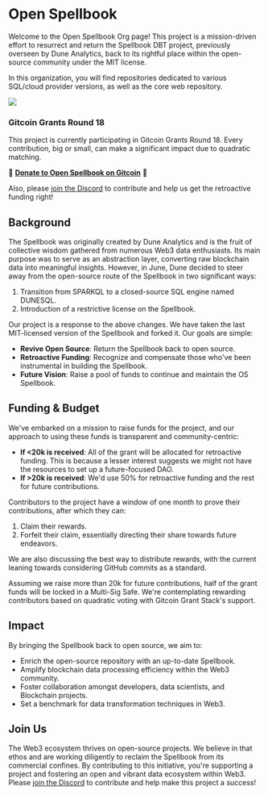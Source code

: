 # Open Spellbook

Welcome to the Open Spellbook Org page! This project is a mission-driven effort to resurrect and return the Spellbook DBT project, previously overseen by Dune Analytics, back to its rightful place within the open-source community under the MIT license.

In this organization, you will find repositories dedicated to various SQL/cloud provider versions, as well as the core web repository.

![](https://hackmd.io/_uploads/rynqnBYnn.png)

### Gitcoin Grants Round 18

This project is currently participating in Gitcoin Grants Round 18. Every contribution, big or small, can make a significant impact due to quadratic matching.

🌟 **[Donate to Open Spellbook on Gitcoin](https://explorer.gitcoin.co/#/round/10/0x8de918f0163b2021839a8d84954dd7e8e151326d/0x8de918f0163b2021839a8d84954dd7e8e151326d-102)** 🌟

Also, please [join the Discord](https://discord.gg/3GcWhFUU) to contribute and help us get the retroactive funding right! 

## Background

The Spellbook was originally created by Dune Analytics and is the fruit of collective wisdom gathered from numerous Web3 data enthusiasts. Its main purpose was to serve as an abstraction layer, converting raw blockchain data into meaningful insights. However, in June, Dune decided to steer away from the open-source route of the Spellbook in two significant ways:

1. Transition from SPARKQL to a closed-source SQL engine named DUNESQL.
2. Introduction of a restrictive license on the Spellbook.

Our project is a response to the above changes. We have taken the last MIT-licensed version of the Spellbook and forked it. Our goals are simple:

- **Revive Open Source**: Return the Spellbook back to open source.
- **Retroactive Funding**: Recognize and compensate those who've been instrumental in building the Spellbook.
- **Future Vision**: Raise a pool of funds to continue and maintain the OS Spellbook.

## Funding & Budget

We've embarked on a mission to raise funds for the project, and our approach to using these funds is transparent and community-centric:

- **If <20k is received**: All of the grant will be allocated for retroactive funding. This is because a lesser interest suggests we might not have the resources to set up a future-focused DAO.
- **If >20k is received**: We'd use 50% for retroactive funding and the rest for future contributions.

Contributors to the project have a window of one month to prove their contributions, after which they can:

1. Claim their rewards.
2. Forfeit their claim, essentially directing their share towards future endeavors.

We are also discussing the best way to distribute rewards, with the current leaning towards considering GitHub commits as a standard. 

Assuming we raise more than 20k for future contributions, half of the grant funds will be locked in a Multi-Sig Safe. We're contemplating rewarding contributors based on quadratic voting with Gitcoin Grant Stack's support.

## Impact

By bringing the Spellbook back to open source, we aim to:

- Enrich the open-source repository with an up-to-date Spellbook.
- Amplify blockchain data processing efficiency within the Web3 community.
- Foster collaboration amongst developers, data scientists, and Blockchain projects.
- Set a benchmark for data transformation techniques in Web3.

## Join Us

The Web3 ecosystem thrives on open-source projects. We believe in that ethos and are working diligently to reclaim the Spellbook from its commercial confines. By contributing to this initiative, you're supporting a project and fostering an open and vibrant data ecosystem within Web3. Please [join the Discord](https://discord.gg/3GcWhFUU) to contribute and help make this project a success!



